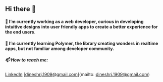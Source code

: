 ## Hi there 👋

#### 🔭 I’m currently working as a web developer, curious in developing intuitive designs into user friendly apps to create a better experience for the end users.

#### 🌱 I’m currently learning Polymer, the library creating wonders in realtime apps, but not familiar among developer community.

##### 📫 How to reach me:
  [LinkedIn](https://www.linkedin.com/in/dinesh-raja-4a916a118/)
  [dineshrj.1909@gmail.com](mailto: dineshrj.1909@gmail.com)
  
<!--
**dineshrj1909/dineshrj1909** is a ✨ _special_ ✨ repository because its `README.md` (this file) appears on your GitHub profile.

Here are some ideas to get you started:

- 🔭 I’m currently working on ...
- 🌱 I’m currently learning ...
- 👯 I’m looking to collaborate on ...
- 🤔 I’m looking for help with ...
- 💬 Ask me about ...
- 📫 How to reach me: ...
- 😄 Pronouns: ...
- ⚡ Fun fact: ...
-->
